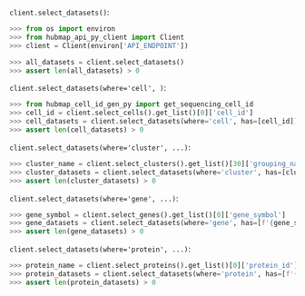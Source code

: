`client.select_datasets()`:
```python
>>> from os import environ
>>> from hubmap_api_py_client import Client
>>> client = Client(environ['API_ENDPOINT'])

>>> all_datasets = client.select_datasets()
>>> assert len(all_datasets) > 0

```

`client.select_datasets(where='cell', )`:
```python
>>> from hubmap_cell_id_gen_py import get_sequencing_cell_id
>>> cell_id = client.select_cells().get_list()[0]['cell_id']
>>> cell_datasets = client.select_datasets(where='cell', has=[cell_id])
>>> assert len(cell_datasets) > 0

```

`client.select_datasets(where='cluster', ...)`:
```python
>>> cluster_name = client.select_clusters().get_list()[30]['grouping_name']
>>> cluster_datasets = client.select_datasets(where='cluster', has=[cluster_name])
>>> assert len(cluster_datasets) > 0

```

`client.select_datasets(where='gene', ...)`:
```python
>>> gene_symbol = client.select_genes().get_list()[0]['gene_symbol']
>>> gene_datasets = client.select_datasets(where='gene', has=[f'{gene_symbol} > 0'], genomic_modality='rna', min_cell_percentage=5.0)
>>> assert len(gene_datasets) > 0

```

`client.select_datasets(where='protein', ...)`:
```python
>>> protein_name = client.select_proteins().get_list()[0]['protein_id']
>>> protein_datasets = client.select_datasets(where='protein', has=[f'{protein_name} > 5000'], min_cell_percentage=5.0)
>>> assert len(protein_datasets) > 0
